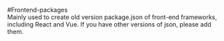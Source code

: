 #Frontend-packages<br/>
Mainly used to create old version package.json of front-end frameworks, including React and Vue. If you have other versions of json, please add them.

